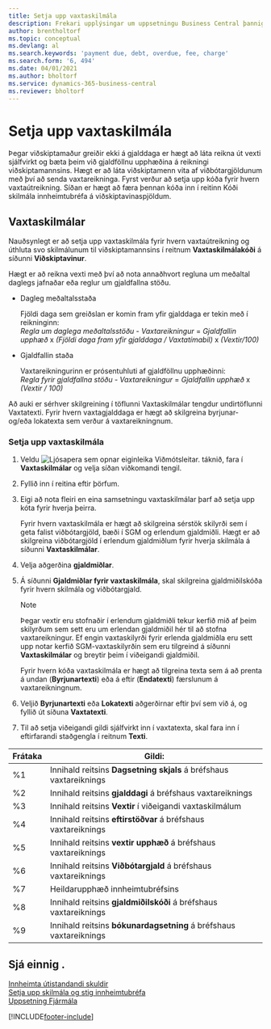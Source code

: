 ```yaml
---
title: Setja upp vaxtaskilmála
description: Frekari upplýsingar um uppsetningu Business Central þannig að hægt sé að upplýsa viðskiptavini um viðbótargjöld með því að senda vaxtareikninga.
author: brentholtorf
ms.topic: conceptual
ms.devlang: al
ms.search.keywords: 'payment due, debt, overdue, fee, charge'
ms.search.form: '6, 494'
ms.date: 04/01/2021
ms.author: bholtorf
ms.service: dynamics-365-business-central
ms.reviewer: bholtorf
---
```

# Setja upp vaxtaskilmála

Þegar viðskiptamaður greiðir ekki á gjalddaga er hægt að láta reikna út vexti sjálfvirkt og bæta þeim við gjaldföllnu upphæðina á reikningi viðskiptamannsins. Hægt er að láta viðskiptamenn vita af viðbótargjöldunum með því að senda vaxtareikninga. Fyrst verður að setja upp kóða fyrir hvern vaxtaútreikning. Síðan er hægt að færa þennan kóða inn í reitinn Kóði skilmála innheimtubréfa á viðskiptavinaspjöldum.  

## Vaxtaskilmálar

Nauðsynlegt er að setja upp vaxtaskilmála fyrir hvern vaxtaútreikning og úthluta svo skilmálunum til viðskiptamannsins í reitnum **Vaxtaskilmálakóði** á síðunni **Viðskiptavinur**.

Hægt er að reikna vexti með því að nota annaðhvort regluna um meðaltal daglegs jafnaðar eða reglur um gjaldfallna stöðu.

* Dagleg meðaltalsstaða  
  
  Fjöldi daga sem greiðslan er komin fram yfir gjalddaga er tekin með í reikninginn:  
  *Regla um daglega meðaltalsstöðu* - *Vaxtareikningur* = *Gjaldfallin upphæð* x *(Fjöldi daga fram yfir gjalddaga / Vaxtatímabil)* x *(Vextir/100)*

* Gjaldfallin staða  
  
  Vaxtareikningurinn er prósentuhluti af gjaldföllnu upphæðinni:  
  *Regla fyrir gjaldfallna stöðu* - *Vaxtareikningur* = *Gjaldfallin upphæð* x *(Vextir / 100)*

Að auki er sérhver skilgreining í töflunni Vaxtaskilmálar tengdur undirtöflunni Vaxtatexti. Fyrir hvern vaxtagjalddaga er hægt að skilgreina byrjunar- og/eða lokatexta sem verður á vaxtareikningnum.

### Setja upp vaxtaskilmála

1. Veldu ![Ljósapera sem opnar eiginleika Viðmótsleitar.](media/ui-search/search_small.png "Segðu mér hvað þú vilt gera") táknið, fara í **Vaxtaskilmálar** og velja síðan viðkomandi tengil.  
2. Fyllið inn í reitina eftir þörfum.
3. Eigi að nota fleiri en eina samsetningu vaxtaskilmálar þarf að setja upp kóta fyrir hverja þeirra.

    Fyrir hvern vaxtaskilmála er hægt að skilgreina sérstök skilyrði sem í geta falist viðbótargjöld, bæði í SGM og erlendum gjaldmiðli. Hægt er að skilgreina viðbótargjöld í erlendum gjaldmiðlum fyrir hverja skilmála á síðunni **Vaxtaskilmálar**.
4. Velja aðgerðina **gjaldmiðlar**.
5. Á síðunni **Gjaldmiðlar fyrir vaxtaskilmála**, skal skilgreina gjaldmiðilskóða fyrir hvern skilmála og viðbótargjald.

    > [!NOTE]  
    > Þegar vextir eru stofnaðir í erlendum gjaldmiðli tekur kerfið mið af þeim skilyrðum sem sett eru um erlendan gjaldmiðil hér til að stofna vaxtareikningur. Ef engin vaxtaskilyrði fyrir erlenda gjaldmiðla eru sett upp notar kerfið SGM-vaxtaskilyrðin sem eru tilgreind á síðunni **Vaxtaskilmálar** og breytir þeim í viðeigandi gjaldmiðil.

    Fyrir hvern kóða vaxtaskilmála er hægt að tilgreina texta sem á að prenta á undan (**Byrjunartexti**) eða á eftir (**Endatexti**) færslunum á vaxtareikningnum.  
6. Veljið **Byrjunartexti** eða **Lokatexti** aðgerðirnar eftir því sem við á, og fyllið út síðuna **Vaxtatexti**.
7. Til að setja viðeigandi gildi sjálfvirkt inn í vaxtatexta, skal fara inn í eftirfarandi staðgengla í reitnum **Texti**.

|Frátaka|Gildi:|  
|-----------------|-----------|  
|%1|Innihald reitsins **Dagsetning skjals** á bréfshaus vaxtareiknings|  
|%2|Innihald reitsins **gjalddagi** á bréfshaus vaxtareiknings|  
|%3|Innihald reitsins **Vextir** í viðeigandi vaxtaskilmálum|  
|%4|Innihald reitsins **eftirstöðvar** á bréfshaus vaxtareiknings|  
|%5|Innihald reitsins **vextir upphæð** á bréfshaus vaxtareiknings|  
|%6|Innihald reitsins **Viðbótargjald** á bréfshaus vaxtareiknings|  
|%7|Heildarupphæð innheimtubréfsins|  
|%8|Innihald reitsins **gjaldmiðilskóði** á bréfshaus vaxtareiknings|  
|%9|Innihald reitsins **bókunardagsetning** á bréfshaus vaxtareiknings|  

## Sjá einnig .

[Innheimta útistandandi skuldir](receivables-collect-outstanding-balances.md)  
[Setja upp skilmála og stig innheimtubréfa](finance-setup-reminders.md)  
[Uppsetning Fjármála](finance-setup-finance.md)  


[!INCLUDE[footer-include](includes/footer-banner.md)]
